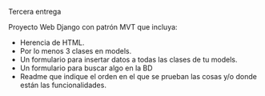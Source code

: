 Tercera entrega

Proyecto Web Django con patrón MVT que incluya:
- Herencia de HTML.
- Por lo menos 3 clases en models.
- Un formulario para insertar datos a todas las clases de tu models.
- Un formulario para buscar algo en la BD
- Readme que indique el orden en el que se prueban las cosas y/o donde están las funcionalidades.
